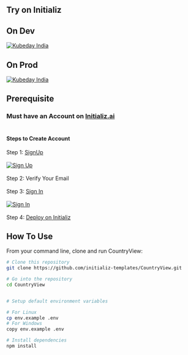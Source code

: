 ## Try on Initializ

## On Dev 
[![Kubeday India](https://res.cloudinary.com/daosik5yi/image/upload/f_auto,q_auto/pntsnjpa1sxbc2d02q9n)](https://console.dev.initializ.ai/create-app/?clone=https://github.com/initializ-templates/CountryView&repo_name=CountryView&description=♾%20Consolidate%20all%20countries%20information%20into%20a%20single%20platform,%20integrating%20an%20API%20to%20retrieve%20details%20for%20each%20country%20&github=true)

## On Prod 
[![Kubeday India](https://res.cloudinary.com/daosik5yi/image/upload/f_auto,q_auto/pntsnjpa1sxbc2d02q9n)](https://console.initializ.ai/create-app/?clone=https://github.com/initializ-templates/CountryView&repo_name=CountryView&description=♾%20Consolidate%20all%20countries%20information%20into%20a%20single%20platform,%20integrating%20an%20API%20to%20retrieve%20details%20for%20each%20country%20&github=true)

## Prerequisite 
### Must have an Account on [Initializ.ai](https://console.initializ.ai/register/)<br><br>

#### Steps to Create Account
 Step 1: [SignUp](https://console.initializ.ai/register/) <br>
 <br>[![Sign Up](https://res.cloudinary.com/dd4xje8fc/image/upload/v1717773727/image_1_eaxyhp.png)](https://console.initializ.ai/register/)<br><br>
 Step 2: Verify Your Email<br><br>
 Step 3: [Sign In](https://console.initializ.ai/login/) <br><br>[![Sign In](https://res.cloudinary.com/dd4xje8fc/image/upload/v1717773726/image_2_pi56ah.png)](https://console.initializ.ai/login/)<br><br>
 Step 4: [Deploy on Initializ](https://console.initializ.ai/create-app/?clone=https://github.com/initializ-templates/CountryView&repo_name=CountryView&description=♾%20Consolidate%20all%20countries%20information%20into%20a%20single%20platform,%20integrating%20an%20API%20to%20retrieve%20details%20for%20each%20country%20&github=true)


## How To Use 

From your command line, clone and run CountryView:

```bash
# Clone this repository
git clone https://github.com/initializ-templates/CountryView.git

# Go into the repository
cd CountryView


# Setup default environment variables

# For Linux
cp env.example .env
# For Windows
copy env.example .env

# Install dependencies
npm install

